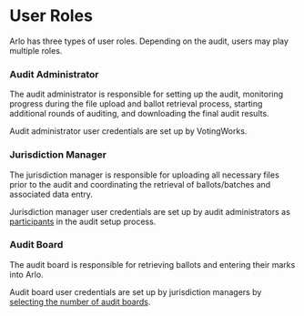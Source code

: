# User Roles

Arlo has three types of user roles.  Depending on the audit, users may play multiple roles. &#x20;

### **Audit Administrator**

The audit administrator is responsible for setting up the audit, monitoring progress during the file upload and ballot retrieval process,  starting additional rounds of auditing, and downloading the final audit results.

Audit administrator user credentials are set up by VotingWorks.

### **Jurisdiction Manager**

The jurisdiction manager is responsible for uploading all necessary files prior to the audit and coordinating the retrieval of ballots/batches and associated data entry.

Jurisdiction manager user credentials are set up by audit administrators as [participants](audit-administrator/ballot-manifest/participants.md) in the audit setup process.

### **Audit Board**

The audit board is responsible for retrieving ballots and entering their marks into Arlo.

Audit board user credentials are set up by jurisdiction managers by [selecting the number of audit boards](jurisdiction-manager/audit-conduct-1/audit-conduct.md).
